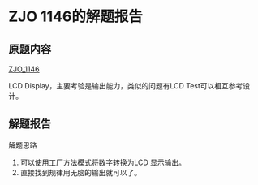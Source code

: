 # ZJO 1146的解题报告

## 原题内容

[ZJO_1146](https://zoj.pintia.cn/problem-sets/91827364500/problems/91827364645)

LCD Display，主要考验是输出能力，类似的问题有LCD Test可以相互参考设计。

## 解题报告
解题思路
1. 可以使用工厂方法模式将数字转换为LCD 显示输出。
2. 直接找到规律用无脑的输出就可以了。

